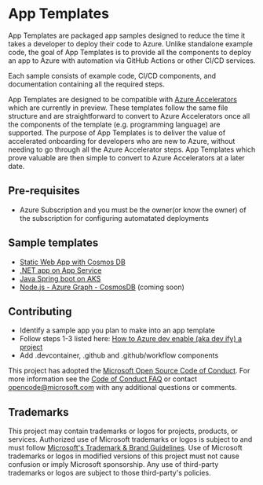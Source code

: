 # App Templates

App Templates are packaged app samples designed to reduce the time it takes a developer to deploy their code to Azure. Unlike standalone example code, the goal of App Templates is to provide all the components to deploy an app to Azure with automation via GitHub Actions or other CI/CD services. 

Each sample consists of example code, CI/CD components, and documentation containing all the required steps.

App Templates are designed to be compatible with [Azure Accelerators](https://github.com/Azure/azure-dev/) which are currently in preview. These templates follow the same file structure and are straightforward to convert to Azure Accelerators once all the components of the template (e.g. programming language) are supported. The purpose of App Templates is to deliver the value of accelerated onboarding for developers who are new to Azure, without needing to go through all the Azure Accelerator steps. App Templates which prove valuable are then simple to convert to Azure Accelerators at a later date.

## Pre-requisites
- Azure Subscription and you must be the owner(or know the owner) of the subscription for configuring automatated deployments

## Sample templates

- [Static Web App with Cosmos DB](https://github.com/Azure-Samples/app-templates-staticwebapp-cosmosdb)
- [.NET app on App Service](https://github.com/Azure-Samples/app-templates-dotnet-azuresql-appservice)
- [Java Spring boot on AKS](https://github.com/Azure-Samples/app-templates-springboot-app-on-AKS)
- [Node.js - Azure Graph - CosmosDB](https://github.com/microsoft/csu-digiapps-p-azaccel-cosmos-graph-nodejs) (coming soon)


## Contributing

- Identify a sample app you plan to make into an app template
- Follow steps 1-3 listed here: [How to Azure dev enable (aka dev ify) a project](https://github.com/Azure/azure-dev/wiki/How-to-Azure-dev-enable-(aka-dev-ify)-a-project)
- Add .devcontainer, .github and .github/workflow components

This project has adopted the [Microsoft Open Source Code of Conduct](https://opensource.microsoft.com/codeofconduct/).
For more information see the [Code of Conduct FAQ](https://opensource.microsoft.com/codeofconduct/faq/) or
contact [opencode@microsoft.com](mailto:opencode@microsoft.com) with any additional questions or comments.

## Trademarks

This project may contain trademarks or logos for projects, products, or services. Authorized use of Microsoft 
trademarks or logos is subject to and must follow 
[Microsoft's Trademark & Brand Guidelines](https://www.microsoft.com/en-us/legal/intellectualproperty/trademarks/usage/general).
Use of Microsoft trademarks or logos in modified versions of this project must not cause confusion or imply Microsoft sponsorship.
Any use of third-party trademarks or logos are subject to those third-party's policies.
